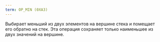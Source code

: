 ```yaml
---
term: OP_MIN (0XA3)
---
```


Выбирает меньший из двух элементов на вершине стека и помещает его обратно на стек. Эта операция сохраняет только наименьшее из двух значений на вершине.